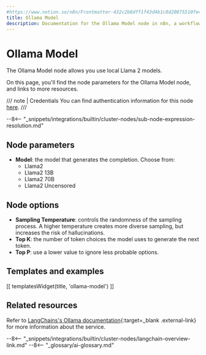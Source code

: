 ```yaml
---
#https://www.notion.so/n8n/Frontmatter-432c2b8dff1f43d4b1c8d20075510fe4
title: Ollama Model
description: Documentation for the Ollama Model node in n8n, a workflow automation platform. Includes details of operations and configuration, and links to examples and credentials information.
---
```


# Ollama Model

The Ollama Model node allows you use local Llama 2 models.

On this page, you'll find the node parameters for the Ollama Model node, and links to more resources.

/// note | Credentials
You can find authentication information for this node [here](/integrations/builtin/credentials/ollama/).
///

--8<-- "_snippets/integrations/builtin/cluster-nodes/sub-node-expression-resolution.md"

## Node parameters

* **Model**: the model that generates the completion. Choose from:
	* Llama2
	* Llama2 13B
	* Llama2 70B
	* Llama2 Uncensored

## Node options

* **Sampling Temperature**: controls the randomness of the sampling process. A higher temperature creates more diverse sampling, but increases the risk of hallucinations.
* **Top K**: the number of token choices the model uses to generate the next token.
* **Top P**: use a lower value to ignore less probable options. 

## Templates and examples

<!-- see https://www.notion.so/n8n/Pull-in-templates-for-the-integrations-pages-37c716837b804d30a33b47475f6e3780 -->
[[ templatesWidget(title, 'ollama-model') ]]

## Related resources

Refer to [LangChains's Ollama documentation](https://js.langchain.com/docs/modules/model_io/models/llms/integrations/ollama){:target=_blank .external-link} for more information about the service.

--8<-- "_snippets/integrations/builtin/cluster-nodes/langchain-overview-link.md"
--8<-- "_glossary/ai-glossary.md"

